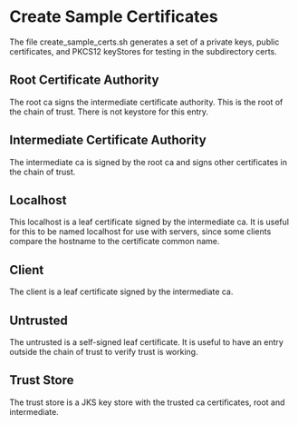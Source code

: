 # Create Sample Certificates
The file create_sample_certs.sh generates a set of a private keys, public certificates, and PKCS12 keyStores for testing in the subdirectory certs.

## Root Certificate Authority
The root ca signs the intermediate certificate authority.  This is the root of the chain of trust.  There is not keystore for this entry.

## Intermediate Certificate Authority
The intermediate ca is signed by the root ca and signs other certificates in the chain of trust.

## Localhost
This localhost is a leaf certificate signed by the intermediate ca.  It is useful for this to be named localhost for use with servers, since some clients compare the hostname to the certificate common name.

## Client
The client is a leaf certificate signed by the intermediate ca.

## Untrusted
The untrusted is a self-signed leaf certificate.  It is useful to have an entry outside the chain of trust to verify trust is working. 

## Trust Store
The trust store is a JKS key store with the trusted ca certificates, root and intermediate.
